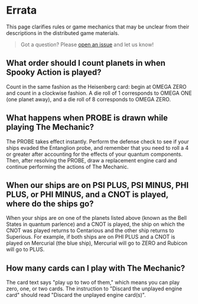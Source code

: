 # Errata
This page clarifies rules or game mechanics that may be unclear from their descriptions in the distributed game materials.

> Got a question? Please [open an issue](../../../issues) and let us know!

## What order should I count planets in when Spooky Action is played?
Count in the same fashion as the Heisenberg card: begin at OMEGA ZERO and count in a clockwise fashion. A die roll of 1 corresponds to OMEGA ONE (one planet away), and a die roll of 8 corresponds to OMEGA ZERO.

## What happens when PROBE is drawn while playing The Mechanic?
The PROBE takes effect instantly. Perform the defense check to see if your ships evaded the Entanglion probe, and remember that you need to roll a 4 or greater after accounting for the effects of your quantum components. Then, after resolving the PROBE, draw a replacement engine card and continue performing the actions of The Mechanic.

## When our ships are on PSI PLUS, PSI MINUS, PHI PLUS, or PHI MINUS, and a CNOT is played, where do the ships go?
When your ships are on one of the planets listed above (known as the Bell States in quantum parlence) and a CNOT is played, the ship on which the CNOT was played returns to Centarious and the other ship returns to Superious. For example, if both ships are on PHI PLUS and a CNOT is played on Mercurial (the blue ship), Mercurial will go to ZERO and Rubicon will go to PLUS.

## How many cards can I play with The Mechanic?
The card text says "play up to two of them," which means you can play zero, one, or two cards. The instruction to "Discard the unplayed engine card" should read "Discard the unplayed engine card(s)".
